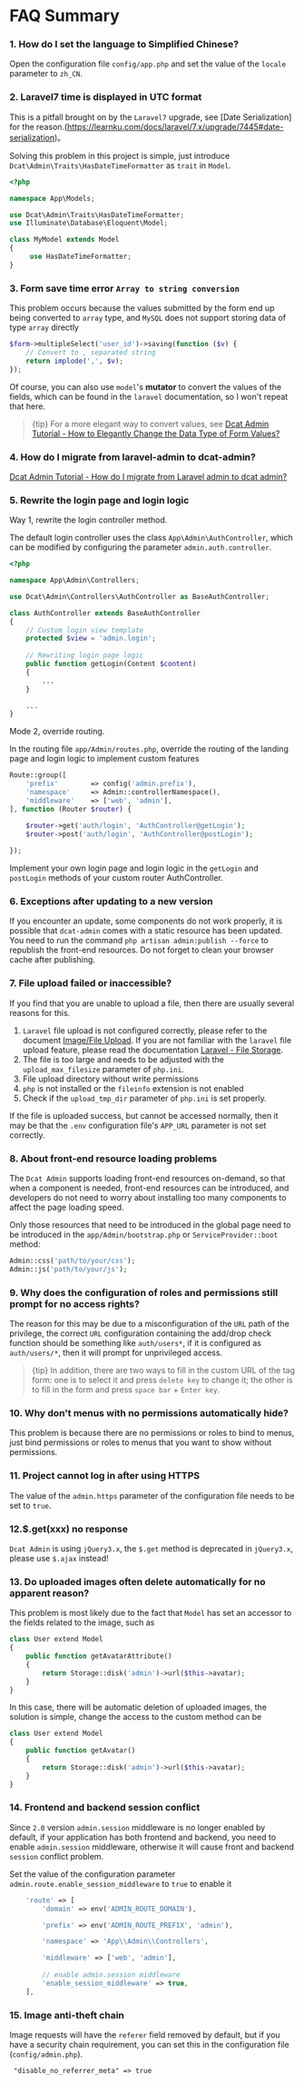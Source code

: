 # FAQ Summary

### 1. How do I set the language to Simplified Chinese?

Open the configuration file `config/app.php` and set the value of the `locale` parameter to `zh_CN`.

### 2. Laravel7 time is displayed in UTC format

This is a pitfall brought on by the `Laravel7` upgrade, see [Date Serialization] for the reason.(https://learnku.com/docs/laravel/7.x/upgrade/7445#date-serialization)。

Solving this problem in this project is simple, just introduce `Dcat\Admin\Traits\HasDateTimeFormatter` as `trait` in `Model`.

```php
<?php

namespace App\Models;

use Dcat\Admin\Traits\HasDateTimeFormatter;
use Illuminate\Database\Eloquent\Model;

class MyModel extends Model
{
     use HasDateTimeFormatter;
}
```

### 3. Form save time error `Array to string conversion`

This problem occurs because the values submitted by the form end up being converted to `array` type, and `MySQL` does not support storing data of type `array` directly

```php
$form->multipleSelect('user_id')->saving(function ($v) {
    // Convert to , separated string
    return implode(',', $v);
});
```

Of course, you can also use `model`'s **mutator** to convert the values of the fields, which can be found in the `laravel` documentation, so I won't repeat that here.

> {tip} For a more elegant way to convert values, see [Dcat Admin Tutorial - How to Elegantly Change the Data Type of Form Values?](https://learnku.com/articles/44386)


### 4. How do I migrate from laravel-admin to dcat-admin?
[Dcat Admin Tutorial - How do I migrate from Laravel admin to dcat admin?](https://learnku.com/articles/44235)

### 5. Rewrite the login page and login logic

Way 1, rewrite the login controller method.

The default login controller uses the class `App\Admin\AuthController`, which can be modified by configuring the parameter `admin.auth.controller`.

```php
<?php

namespace App\Admin\Controllers;

use Dcat\Admin\Controllers\AuthController as BaseAuthController;

class AuthController extends BaseAuthController
{
    // Custom login view template
    protected $view = 'admin.login';
	
	// Rewriting login page logic
	public function getLogin(Content $content)
    {
        ...
    }

    ...
}

```


Mode 2, override routing.

In the routing file `app/Admin/routes.php`, override the routing of the landing page and login logic to implement custom features

```php
Route::group([
    'prefix'        => config('admin.prefix'),
    'namespace'     => Admin::controllerNamespace(),
    'middleware'    => ['web', 'admin'],
], function (Router $router) {

    $router->get('auth/login', 'AuthController@getLogin');
    $router->post('auth/login', 'AuthController@postLogin');
    
});
```

Implement your own login page and login logic in the `getLogin` and `postLogin` methods of your custom router AuthController.


### 6. Exceptions after updating to a new version

If you encounter an update, some components do not work properly, it is possible that `dcat-admin` comes with a static resource has been updated. You need to run the command `php artisan admin:publish --force` to republish the front-end resources. Do not forget to clean your browser cache after publishing.

### 7. File upload failed or inaccessible?

If you find that you are unable to upload a file, then there are usually several reasons for this.

1. `Laravel` file upload is not configured correctly, please refer to the document [Image/File Upload](https://learnku.com/docs/dcat-admin/1.x/picture-file-upload/8106). If you are not familiar with the `laravel` file upload feature, please read the documentation [Laravel - File Storage](https://learnku.com/docs/laravel/7.x/filesystem/7485).
2. The file is too large and needs to be adjusted with the `upload_max_filesize` parameter of `php.ini`.
3. File upload directory without write permissions
4. `php` is not installed or the `fileinfo` extension is not enabled
5. Check if the `upload_tmp_dir` parameter of `php.ini` is set properly.

If the file is uploaded success, but cannot be accessed normally, then it may be that the `.env` configuration file's `APP_URL` parameter is not set correctly.

### 8. About front-end resource loading problems

The `Dcat Admin` supports loading front-end resources on-demand, so that when a component is needed, front-end resources can be introduced, and developers do not need to worry about installing too many components to affect the page loading speed.

Only those resources that need to be introduced in the global page need to be introduced in the `app/Admin/bootstrap.php` or `ServiceProvider::boot` method:

```php
Admin::css('path/to/your/css');
Admin::js('path/to/your/js');
```

### 9. Why does the configuration of roles and permissions still prompt for no access rights?

The reason for this may be due to a misconfiguration of the `URL` path of the privilege, the correct `URL` configuration containing the add/drop check function should be something like `auth/users*`, if it is configured as `auth/users/*`, then it will prompt for unprivileged access.

> {tip} In addition, there are two ways to fill in the custom URL of the tag form: one is to select it and press ``delete key`` to change it; the other is to fill in the form and press ``space bar`` + ``Enter key``.

### 10. Why don't menus with no permissions automatically hide?

This problem is because there are no permissions or roles to bind to menus, just bind permissions or roles to menus that you want to show without permissions.


### 11. Project cannot log in after using HTTPS

The value of the `admin.https` parameter of the configuration file needs to be set to `true`.


### 12.$.get(xxx) no response

`Dcat Admin` is using `jQuery3.x`, the `$.get` method is deprecated in `jQuery3.x`, please use `$.ajax` instead!

### 13. Do uploaded images often delete automatically for no apparent reason?

This problem is most likely due to the fact that `Model` has set an accessor to the fields related to the image, such as

```php
class User extend Model
{
    public function getAvatarAttribute()
    {
        return Storage::disk('admin')->url($this->avatar);
    }
}
```

In this case, there will be automatic deletion of uploaded images, the solution is simple, change the access to the custom method can be

```php
class User extend Model
{
    public function getAvatar()
    {
        return Storage::disk('admin')->url($this->avatar);
    }
}
```

### 14. Frontend and backend session conflict

Since `2.0` version `admin.session` middleware is no longer enabled by default, if your application has both frontend and backend, you need to enable `admin.session` middleware, otherwise it will cause front and backend `session` conflict problem.

Set the value of the configuration parameter `admin.route.enable_session_middleware` to `true` to enable it
```php
    'route' => [
        'domain' => env('ADMIN_ROUTE_DOMAIN'),

        'prefix' => env('ADMIN_ROUTE_PREFIX', 'admin'),

        'namespace' => 'App\\Admin\\Controllers',

        'middleware' => ['web', 'admin'],
        
        // enable admin.session middleware
        'enable_session_middleware' => true,
    ],
```

### 15. Image anti-theft chain
Image requests will have the `referer` field removed by default, but if you have a security chain requirement, you can set this in the configuration file (`config/admin.php`).

```
 "disable_no_referrer_meta" => true
```

